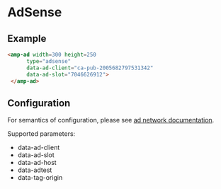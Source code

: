 <!---
Copyright 2015 The AMP HTML Authors. All Rights Reserved.

Licensed under the Apache License, Version 2.0 (the "License");
you may not use this file except in compliance with the License.
You may obtain a copy of the License at

      http://www.apache.org/licenses/LICENSE-2.0

Unless required by applicable law or agreed to in writing, software
distributed under the License is distributed on an "AS-IS" BASIS,
WITHOUT WARRANTIES OR CONDITIONS OF ANY KIND, either express or implied.
See the License for the specific language governing permissions and
limitations under the License.
-->

# AdSense

## Example

```html
<amp-ad width=300 height=250
      type="adsense"
      data-ad-client="ca-pub-2005682797531342"
      data-ad-slot="7046626912">
 </amp-ad>
```

## Configuration

For semantics of configuration, please see [ad network documentation](https://support.google.com/adsense/answer/7183212?hl=en).

Supported parameters:

- data-ad-client
- data-ad-slot
- data-ad-host
- data-adtest
- data-tag-origin
